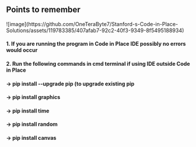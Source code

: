 <h2>Points to remember</h2>
<img>![image](https://github.com/OneTeraByte7/Stanford-s-Code-in-Place-Solutions/assets/119783385/407afab7-92c2-40f3-9349-8f5495188934)</img>
<h4>1. If you are running the program in Code in Place IDE possibly no errors would occur</h4>
<h4>2. Run the following commands in cmd terminal if using IDE outside Code in Place</h4>
<h4>   -> pip install --upgrade pip (to upgrade existing pip</h4>
<h4>   -> pip install graphics</h4>
<h4>   -> pip install time</h4>
<h4>   -> pip install random</h4>
<h4>   -> pip install canvas</h4>
